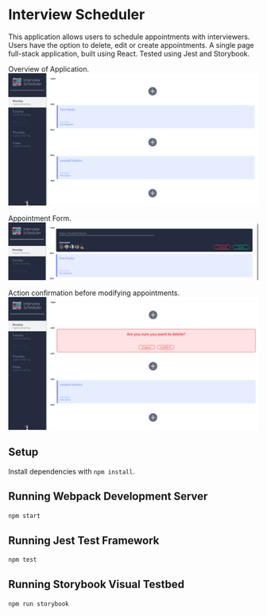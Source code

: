 # Interview Scheduler

This application allows users to schedule appointments with interviewers. Users have the option to delete, edit or create appointments.
A single page full-stack application, built using React. Tested using Jest and Storybook. 

Overview of Application.
!["Overview"](https://github.com/SameerKhan-Dev/scheduler/blob/master/docs/Interview%20Scheduler%20-%20Overview.png?raw=true)

Appointment Form.
!["Appointment Form"](https://github.com/SameerKhan-Dev/scheduler/blob/master/docs/Editing%20and%20creating%20appointments.png?raw=true)

Action confirmation before modifying appointments.
!["Action confirmation"](https://github.com/SameerKhan-Dev/scheduler/blob/master/docs/Action%20confirmation.png?raw=true)

## Setup

Install dependencies with `npm install`.

## Running Webpack Development Server

```sh
npm start
```

## Running Jest Test Framework

```sh
npm test
```

## Running Storybook Visual Testbed

```sh
npm run storybook
```
